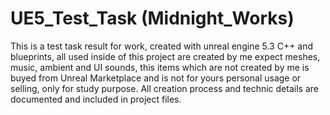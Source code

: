 # UE5_Test_Task (Midnight_Works)
 This is a test task result for work, created with unreal engine 5.3 C++ and blueprints, all used inside of this project are created by me expect meshes, music, ambient and UI sounds, this items which are not created by me is buyed from Unreal Marketplace and is not for yours personal usage or selling, only for study purpose. All creation process and technic details are documented and included in project files.
